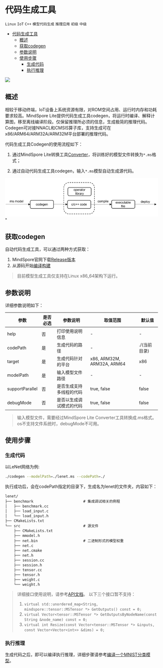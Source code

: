 # 代码生成工具

`Linux` `IoT` `C++` `模型代码生成` `推理应用` `初级` `中级`

<!-- TOC -->

- [代码生成工具](#代码生成工具)
    - [概述](#概述)
    - [获取codegen](#获取codegen)
    - [参数说明](#参数说明)
    - [使用步骤](#使用步骤)
        - [生成代码](#生成代码)
        - [执行推理](#执行推理)

<!-- /TOC -->

<a href="https://gitee.com/mindspore/docs/blob/r1.2/tutorials/lite/source_zh_cn/use/code_generator.md" target="_blank"><img src="../_static/logo_source.png"></a>

## 概述

相较于移动终端，IoT设备上系统资源有限，对ROM空间占用、运行时内存和功耗要求较高。MindSpore Lite提供代码生成工具codegen，将运行时编译、解释计算图，移至离线编译阶段。仅保留推理所必须的信息，生成极简的推理代码。Codegen可对接NNACL和CMSIS算子库，支持生成可在x86/ARM64/ARM32A/ARM32M平台部署的推理代码。

代码生成工具Codegen的使用流程如下：

1. 通过MindSpore Lite转换工具[Converter](https://www.mindspore.cn/tutorial/lite/zh-CN/r1.2/use/converter_tool.html)，将训练好的模型文件转换为`*.ms`格式；

2. 通过自动代码生成工具codegen，输入`*.ms`模型自动生成源代码。

![img](../images/lite_codegen.png)"

## 获取codegen

自动代码生成工具，可以通过两种方式获取：

1. MindSpore官网下载[Release版本](https://www.mindspore.cn/tutorial/lite/zh-CN/r1.2/use/downloads.html)
2. 从源码开始[编译构建](https://www.mindspore.cn/tutorial/lite/zh-CN/r1.2/use/build.html)

> 目前模型生成工具仅支持在Linux x86_64架构下运行。

## 参数说明

详细参数说明如下：

| 参数            | 是否必选 | 参数说明                         | 取值范围                   | 默认值    |
| --------------- | -------- | -------------------------------| -------------------------- | --------- |
| help            | 否       | 打印使用说明信息                 | -                          | -         |
| codePath        | 是       | 生成代码的路径                   | -                          | ./(当前目录)|
| target          | 是       | 生成代码针对的平台               | x86, ARM32M, ARM32A, ARM64 | x86       |
| modelPath       | 是       | 输入模型文件路径                 | -                          | -         |
| supportParallel | 否       | 是否生成支持多线程的代码          | true, false                | false     |
| debugMode       | 否       | 是否以生成调试模式的代码          | true, false                | false     |

> 输入模型文件，需要经过MindSpore Lite Converter工具转换成.ms格式。
> os不支持文件系统时，debugMode不可用。

## 使用步骤

### 生成代码

以LeNet网络为例:

```bash
./codegen --modelPath=./lenet.ms --codePath=./
```

执行成功后，会在codePath指定的目录下，生成名为lenet的文件夹，内容如下：

```text
lenet/
├── benchmark                       # 集成调试相关的例程
│   ├── benchmark.cc
│   ├── load_input.c
│   └── load_input.h
├── CMakeLists.txt
└── src                             # 源文件
    ├── CMakeLists.txt
    ├── mmodel.h
    ├── net.bin                     # 二进制形式的模型权重
    ├── net.c
    ├── net.cmake
    ├── net.h
    ├── session.cc
    ├── session.h
    ├── tensor.cc
    ├── tensor.h
    ├── weight.c
    └── weight.h
```

> 详细接口使用说明，请参考[API文档](https://www.mindspore.cn/doc/api_cpp/zh-CN/r1.2/index.html)。
> 以下三个接口暂不支持：
> 1. `virtual std::unordered_map<String, mindspore::tensor::MSTensor *> GetOutputs() const = 0;`
> 2. `virtual Vector<tensor::MSTensor *> GetOutputsByNodeName(const String &node_name) const = 0;`
> 3. `virtual int Resize(const Vector<tensor::MSTensor *> &inputs, const Vector<Vector<int>> &dims) = 0;`

### 执行推理

生成代码之后，即可以编译执行推理，详细步骤请参考[编译一个MNIST分类模型](https://www.mindspore.cn/tutorial/lite/zh-CN/r1.2/quick_start/quick_start_codegen.html)。
